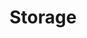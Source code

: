 ---
title: "Storage"
description: "Persistent storage solutions"
courseTitle: "Storage"
weight: 8
banner: "/98e16360-a366-4b78-8e0a-031da07fdacb/images/storage.png"
---
